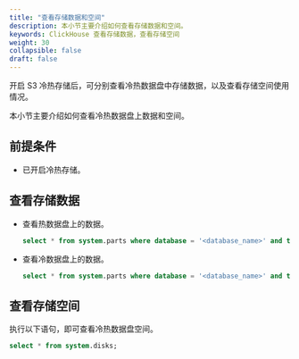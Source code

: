```yaml
---
title: "查看存储数据和空间"
description: 本小节主要介绍如何查看存储数据和空间。 
keywords: ClickHouse 查看存储数据，查看存储空间
weight: 30
collapsible: false
draft: false
---
```



开启 S3 冷热存储后，可分别查看冷热数据盘中存储数据，以及查看存储空间使用情况。

本小节主要介绍如何查看冷热数据盘上数据和空间。

## 前提条件

- 已开启冷热存储。

## 查看存储数据

- 查看热数据盘上的数据。

   ```sql
   select * from system.parts where database = '<database_name>' and table = '<table_name>' and disk_name ='default' and active = 1;
   ```

- 查看冷数据盘上的数据。

   ```sql
   select * from system.parts where database = '<database_name>' and table = '<table_name>' and disk_name ='<disk_name>' and active = 1;
   ```

## 查看存储空间

执行以下语句，即可查看冷热数据盘空间。

```sql
select * from system.disks;
```
